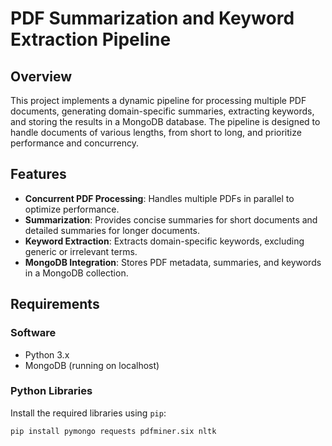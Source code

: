 # PDF Summarization and Keyword Extraction Pipeline

## Overview

This project implements a dynamic pipeline for processing multiple PDF documents, generating domain-specific summaries, extracting keywords, and storing the results in a MongoDB database. The pipeline is designed to handle documents of various lengths, from short to long, and prioritize performance and concurrency.

## Features

- **Concurrent PDF Processing**: Handles multiple PDFs in parallel to optimize performance.
- **Summarization**: Provides concise summaries for short documents and detailed summaries for longer documents.
- **Keyword Extraction**: Extracts domain-specific keywords, excluding generic or irrelevant terms.
- **MongoDB Integration**: Stores PDF metadata, summaries, and keywords in a MongoDB collection.

## Requirements

### Software
- Python 3.x
- MongoDB (running on localhost)

### Python Libraries
Install the required libraries using `pip`:
```bash
pip install pymongo requests pdfminer.six nltk
